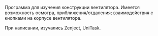 Программа для изучения конструкции вентилятора. Имеется возможность осмотра, приближения/отдаления; взаимодействия с кнопками на корпусе вентилятора.

При написании, изучались Zenject, UniTask.
